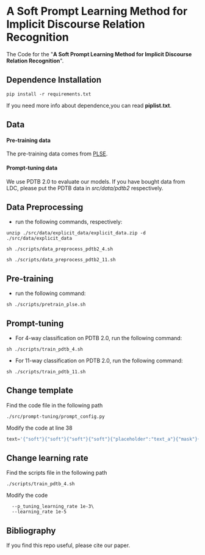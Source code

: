 # A Soft Prompt Learning Method for Implicit Discourse Relation Recognition

The Code for the  "**A Soft Prompt Learning Method for Implicit Discourse Relation Recognition**".

## **Dependence Installation**

```
pip install -r requirements.txt
```

If you need more info about dependence,you can read **piplist.txt**.

## Data

#### Pre-training data

The pre-training data comes from [PLSE](https://github.com/lalalamdbf/PLSE_IDRR).

#### Prompt-tuning data

We use PDTB 2.0  to evaluate our models. If you have bought data from LDC, please put the PDTB data in *src/data/pdtb2* respectively.

## Data Preprocessing

- run the following commands, respectively:

```
unzip ./src/data/explicit_data/explicit_data.zip -d ./src/data/explicit_data
```

```
sh ./scripts/data_preprocess_pdtb2_4.sh
```

```
sh ./scripts/data_preprocess_pdtb2_11.sh
```

## Pre-training

-  run the following command:


```
sh ./scripts/pretrain_plse.sh
```

## Prompt-tuning

- For 4-way classification on PDTB 2.0, run the following command:

```
sh ./scripts/train_pdtb_4.sh
```

- For 11-way classification on PDTB 2.0, run the following command:

```
sh ./scripts/train_pdtb_11.sh
```

## Change template

Find the code file in the following path

```
./src/prompt-tuning/prompt_config.py
```

Modify the code at line 38

```python
text='{"soft"}{"soft"}{"soft"}{"soft"}{"placeholder":"text_a"}{"mask"}{"placeholder":"text_b"}'
```

## Change learning rate

Find the scripts file in the following path

```
./scripts/train_pdtb_4.sh
```

Modify the code

```
  --p_tuning_learning_rate 1e-3\
  --learning_rate 1e-5 
```

## Bibliography

If you find this repo useful, please cite our paper.
